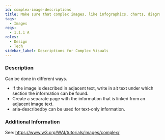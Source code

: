 ```yaml
---
id: complex-image-descriptions
title: Make sure that complex images, like infographics, charts, diagrams, graphs and maps, have (except for an alt attribute) a long description in nearby text
tags:
  - Images
reqs:
  - 1.1.1 A
roles:
  - Design
  - Tech
sidebar_label: Descriptions for Complex Visuals
---
```


### Description

Can be done in different ways.

- If the image is described in adjacent text, write in alt text under which section the information can be found.
- Create a separate page with the information that is linked from an adjacent image text.
- aria-describedby can be used for text-only information.

### Additional Information

See: https://www.w3.org/WAI/tutorials/images/complex/
